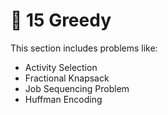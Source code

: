 # 📂 15 Greedy

This section includes problems like:
- Activity Selection
- Fractional Knapsack
- Job Sequencing Problem
- Huffman Encoding
